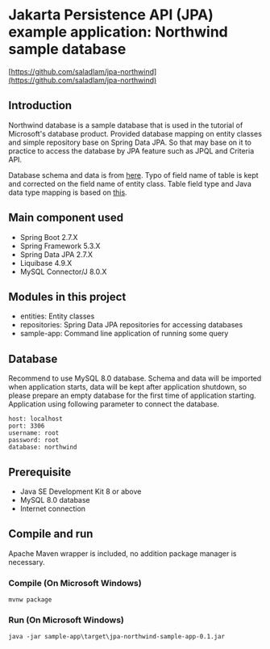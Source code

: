 # Jakarta Persistence API (JPA) example application: Northwind sample database
[https://github.com/saladlam/jpa-northwind](https://github.com/saladlam/jpa-northwind)

## Introduction
Northwind database is a sample database that is used in the tutorial of Microsoft's database product. Provided database mapping on entity classes and simple repository base on Spring Data JPA. So that may base on it to practice to access the database by JPA feature such as JPQL and Criteria API.

Database schema and data is from [here](https://github.com/harryho/db-samples/blob/master/mysql/northwind.sql). Typo of field name of table is kept and corrected on the field name of entity class. Table field type and Java data type mapping is based on [this](https://zontroy.com/mysql-to-java-type-mapping).

## Main component used
- Spring Boot 2.7.X
- Spring Framework 5.3.X
- Spring Data JPA 2.7.X
- Liquibase 4.9.X
- MySQL Connector/J 8.0.X

## Modules in this project
- entities: Entity classes
- repositories: Spring Data JPA repositories for accessing databases
- sample-app: Command line application of running some query

## Database
Recommend to use MySQL 8.0 database. Schema and data will be imported when application starts, data will be kept after application shutdown, so please prepare an empty database for the first time of application starting. Application using following parameter to connect the database.

```
host: localhost
port: 3306
username: root
password: root
database: northwind
```

## Prerequisite
- Java SE Development Kit 8 or above
- MySQL 8.0 database
- Internet connection

## Compile and run
Apache Maven wrapper is included, no addition package manager is necessary.

### Compile (On Microsoft Windows)
```
mvnw package
```

### Run (On Microsoft Windows)
```
java -jar sample-app\target\jpa-northwind-sample-app-0.1.jar
```
